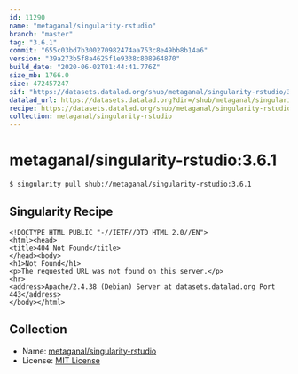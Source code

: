 ```yaml
---
id: 11290
name: "metaganal/singularity-rstudio"
branch: "master"
tag: "3.6.1"
commit: "655c03bd7b300270982474aa753c8e49bb8b14a6"
version: "39a273b5f8a4625f1e9338c808964870"
build_date: "2020-06-02T01:44:41.776Z"
size_mb: 1766.0
size: 472457247
sif: "https://datasets.datalad.org/shub/metaganal/singularity-rstudio/3.6.1/2020-06-02-655c03bd-39a273b5/39a273b5f8a4625f1e9338c808964870.sif"
datalad_url: https://datasets.datalad.org?dir=/shub/metaganal/singularity-rstudio/3.6.1/2020-06-02-655c03bd-39a273b5/
recipe: https://datasets.datalad.org/shub/metaganal/singularity-rstudio/3.6.1/2020-06-02-655c03bd-39a273b5/Singularity
collection: metaganal/singularity-rstudio
---
```


# metaganal/singularity-rstudio:3.6.1

```bash
$ singularity pull shub://metaganal/singularity-rstudio:3.6.1
```

## Singularity Recipe

```singularity
<!DOCTYPE HTML PUBLIC "-//IETF//DTD HTML 2.0//EN">
<html><head>
<title>404 Not Found</title>
</head><body>
<h1>Not Found</h1>
<p>The requested URL was not found on this server.</p>
<hr>
<address>Apache/2.4.38 (Debian) Server at datasets.datalad.org Port 443</address>
</body></html>
```

## Collection

 - Name: [metaganal/singularity-rstudio](https://github.com/metaganal/singularity-rstudio)
 - License: [MIT License](https://api.github.com/licenses/mit)

